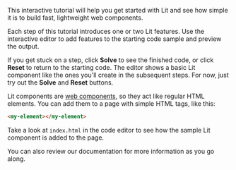 This interactive tutorial will help you get started with Lit and see how simple it is to build fast, lightweight web components.

Each step of this tutorial introduces one or two Lit features. Use the interactive editor to add features to the starting code sample and preview the output.

If you get stuck on a step, click **Solve** to see the finished code, or click **Reset** to return to the starting code. The editor shows a basic Lit component like the ones you'll create in the subsequent steps. For now, just try out the **Solve** and **Reset** buttons.

Lit components are [web components](https://developer.mozilla.org/en-US/docs/Web/Web_Components), so they act like regular HTML elements. You can add them to a page with simple HTML tags, like this:

```html
<my-element></my-element>
```

Take a look at `index.html` in the code editor to see how the sample Lit component is added to the page.

 You can also review our documentation for more information as you go along.

